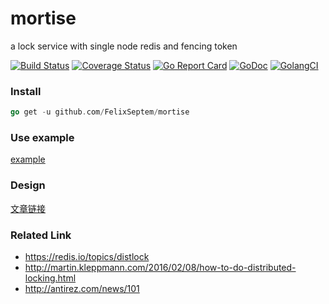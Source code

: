 # mortise
a lock service with single node redis and fencing token

[![Build Status](https://www.travis-ci.org/FelixSeptem/mortise.svg?branch=master)](https://www.travis-ci.org/FelixSeptem/mortise)
[![Coverage Status](https://coveralls.io/repos/github/FelixSeptem/mortise/badge.svg?branch=master)](https://coveralls.io/github/FelixSeptem/mortise?branch=master)
[![Go Report Card](https://goreportcard.com/badge/github.com/FelixSeptem/mortise)](https://goreportcard.com/report/github.com/FelixSeptem/mortise)
[![GoDoc](http://godoc.org/github.com/FelixSeptem/mortise?status.svg)](http://godoc.org/github.com/FelixSeptem/mortise)
[![GolangCI](https://golangci.com/badges/github.com/FelixSeptem/mortise.svg)](https://golangci.com/r/github.com/FelixSeptem/mortise)

### Install
```go
go get -u github.com/FelixSeptem/mortise
```

### Use example
[example](https://github.com/FelixSeptem/mortise/blob/master/example/example.go)

### Design
[文章链接](https://www.jianshu.com/p/73512e7730fd)

### Related Link
- https://redis.io/topics/distlock
- http://martin.kleppmann.com/2016/02/08/how-to-do-distributed-locking.html
- http://antirez.com/news/101
